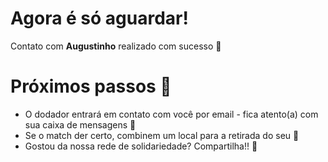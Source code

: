 # Agora é só aguardar!

Contato com **Augustinho** realizado com sucesso 🎉

# Próximos passos 👣
- O dodador entrará em contato com você por email - fica atento(a) com sua caixa de mensagens 👀
- Se o match der certo, combinem um local para a retirada do seu 📕
- Gostou da nossa rede de solidariedade? Compartilha!! 📲
